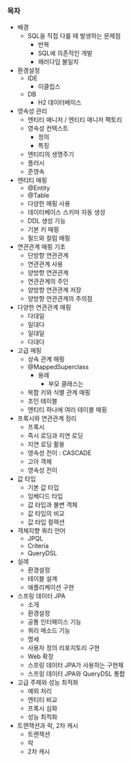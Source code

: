 ### 목차

- 배경
  - SQL을 직접 다룰 때 발생하는 문제점
    - 반복
    - SQL에 의존적인 개발
    - 패러다임 불일치
- 환경설정
  - IDE
    - 이클립스
  - DB
    - H2 데이터베이스
- 영속성 관리
  - 엔티티 매니저 / 엔티티 매니저 팩토리
  - 영속성 컨텍스트
    - 정의
    - 특징
  - 엔티티의 생명주기
  - 플러시
  - 준영속
- 엔티티 매핑
  - @Entity
  - @Table
  - 다양한 매핑 사용
  - 데이터베이스 스키마 자동 생성
  - DDL 생성 기능
  - 기본 키 매핑
  - 필드와 컬럼 매핑
- 연관관계 매핑 기초
  - 단방향 연관관계
  - 연관관계 사용
  - 양방향 연관관계
  - 연관관계의 주인
  - 양방향 연관관계 저장
  - 양방향 연관관계의 주의점
- 다양한 연관관계 매핑
  - 다대일
  - 일대다
  - 일대일
  - 다대다
- 고급 매핑
  - 상속 관계 매핑
  - @MappedSuperclass
    - 용례
      - 부모 클래스는
  - 복합 키와 식별 관계 매핑
  - 조인 테이블
  - 엔티티 하나에 여러 테이블 매핑
- 프록시와 연관관계 정리
  - 프록시
  - 즉시 로딩과 지연 로딩
  - 지연 로딩 활용
  - 영속성 전이 : CASCADE
  - 고아 객체
  - 영속성 전이
- 값 타입
  - 기본 값 타입
  - 임베디드 타입
  - 값 타입과 불변 객체
  - 값 타입의 비교
  - 값 타입 컬렉션
- 객체지향 쿼리 언어
  - JPQL
  - Criteria
  - QueryDSL
- 실례
  - 환경설정
  - 테이블 설계
  - 애플리케이션 구현
- 스프링 데이터 JPA
  - 소개
  - 환경설정
  - 공통 인터페이스 기능
  - 쿼리 메소드 기능
  - 명세
  - 사용자 정의 리포지토리 구현
  - Web 확장
  - 스프링 데이터 JPA가 사용하는 구현체
  - 스프링 데이터 JPA와 QueryDSL 통합
- 고급 주제와 성능 최적화
  - 예외 처리
  - 엔티티 비교
  - 프록시 심화
  - 성능 최적화
- 트랜잭션과 락, 2차 캐시
  - 트랜잭션
  - 락
  - 2차 캐시
